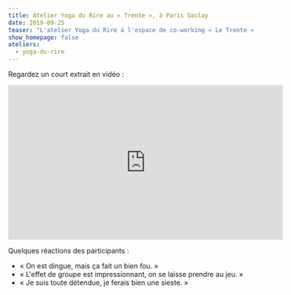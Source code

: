 ```yaml
---
title: Atelier Yoga du Rire au « Trente », à Paris Saclay
date: 2019-09-25
teaser: "L'atelier Yoga du Rire à l'espace de co-working « Le Trente » à Massy, fin septembre, a accompagné les entrepreneurs dans le lâcher-prise et la prise de recul. Ils sont repartis en voyant leurs défis sous un autre angle."
show_homepage: false
ateliers:
  - yoga-du-rire
---
```


Regardez un court extrait en vidéo :

<iframe width="560" height="315" src="https://www.youtube.com/embed/CTE2uGTJrRw" frameborder="0" allow="accelerometer; autoplay; encrypted-media; gyroscope; picture-in-picture" allowfullscreen></iframe>

Quelques réactions des participants :

- « On est dingue, mais ça fait un bien fou. »
- « L'effet de groupe est impressionnant, on se laisse prendre au jeu. »
- « Je suis toute détendue, je ferais bien une sieste. »
